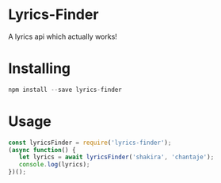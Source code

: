 # Lyrics-Finder

A lyrics api which actually works!

# Installing

 ```js
npm install --save lyrics-finder
 ```

# Usage

 ```js
const lyricsFinder = require('lyrics-finder');
(async function() {
    let lyrics = await lyricsFinder('shakira', 'chantaje');
    console.log(lyrics);
})();
``` 



